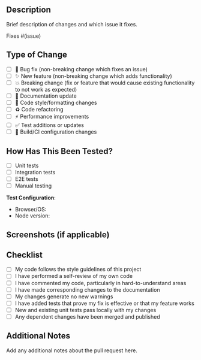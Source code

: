 ## Description

Brief description of changes and which issue it fixes.

Fixes #(issue)

## Type of Change

- [ ] 🐛 Bug fix (non-breaking change which fixes an issue)
- [ ] ✨ New feature (non-breaking change which adds functionality)
- [ ] 💥 Breaking change (fix or feature that would cause existing functionality to not work as expected)
- [ ] 📝 Documentation update
- [ ] 🎨 Code style/formatting changes
- [ ] ♻️ Code refactoring
- [ ] ⚡ Performance improvements
- [ ] ✅ Test additions or updates
- [ ] 🔧 Build/CI configuration changes

## How Has This Been Tested?

- [ ] Unit tests
- [ ] Integration tests
- [ ] E2E tests
- [ ] Manual testing

**Test Configuration**:

- Browser/OS:
- Node version:

## Screenshots (if applicable)

## Checklist

- [ ] My code follows the style guidelines of this project
- [ ] I have performed a self-review of my own code
- [ ] I have commented my code, particularly in hard-to-understand areas
- [ ] I have made corresponding changes to the documentation
- [ ] My changes generate no new warnings
- [ ] I have added tests that prove my fix is effective or that my feature works
- [ ] New and existing unit tests pass locally with my changes
- [ ] Any dependent changes have been merged and published

## Additional Notes

Add any additional notes about the pull request here.
